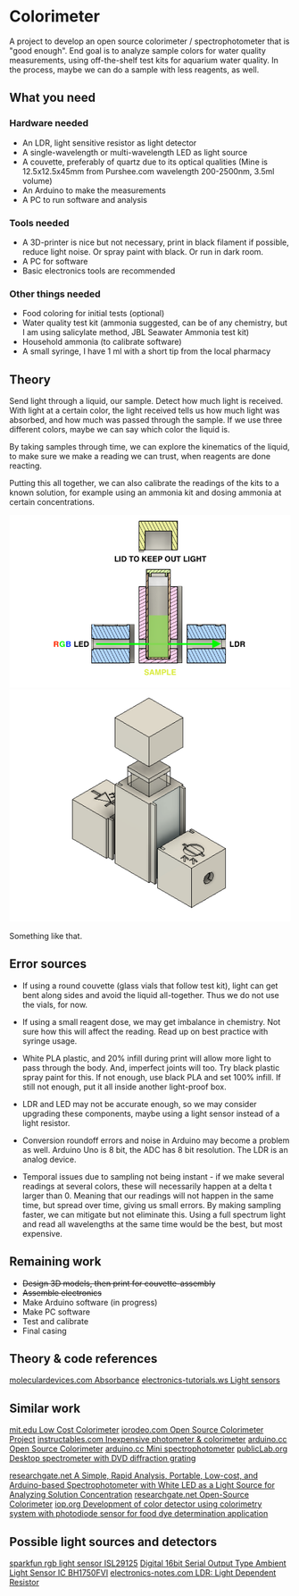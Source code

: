 # Colorimeter

A project to develop an open source colorimeter / spectrophotometer that is "good enough". End goal is to analyze sample colors for water quality measurements, using off-the-shelf test kits for aquarium water quality. In the process, maybe we can do a sample with less reagents, as well.

## What you need
### Hardware needed
- An LDR, light sensitive resistor as light detector
- A single-wavelength or multi-wavelength LED as light source
- A couvette, preferably of quartz due to its optical qualities (Mine is 12.5x12.5x45mm from Purshee.com wavelength 200-2500nm, 3.5ml volume)
- An Arduino to make the measurements
- A PC to run software and analysis

### Tools needed
- A 3D-printer is nice but not necessary, print in black filament if possible, reduce light noise. Or spray paint with black. Or run in dark room.
- A PC for software
- Basic electronics tools are recommended

### Other things needed
- Food coloring for initial tests (optional)
- Water quality test kit (ammonia suggested, can be of any chemistry, but I am using salicylate method, JBL Seawater Ammonia test kit)
- Household ammonia (to calibrate software)
- A small syringe, I have 1 ml with a short tip from the local pharmacy

## Theory
Send light through a liquid, our sample. Detect how much light is received. With light at a certain color, the light received tells us how much light was absorbed, and how much was passed through the sample. If we use three different colors, maybe we can say which color the liquid is.

By taking samples through time, we can explore the kinematics of the liquid, to make sure we make a reading we can trust, when reagents are done reacting.

Putting this all together, we can also calibrate the readings of the kits to a known solution, for example using an ammonia kit and dosing ammonia at certain concentrations.

![Light path](img/colorimeter_3d_exploded_analysis.png?raw=true "Light path")
![Overview of couvette holder](img/colorimeter_3d_exploded.png?raw=true "Overview of couvette holder")

Something like that.

## Error sources
- If using a round couvette (glass vials that follow test kit), light can get bent along sides and avoid the liquid all-together. Thus we do not use the vials, for now.

- If using a small reagent dose, we may get imbalance in chemistry. Not sure how this will affect the reading. Read up on best practice with syringe usage.

- White PLA plastic, and 20% infill during print will allow more light to pass through the body. And, imperfect joints will too. Try black plastic spray paint for this. If not enough, use black PLA and set 100% infill. If still not enough, put it all inside another light-proof box.

- LDR and LED may not be accurate enough, so we may consider upgrading these components, maybe using a light sensor instead of a light resistor.

- Conversion roundoff errors and noise in Arduino may become a problem as well. Arduino Uno is 8 bit, the ADC has 8 bit resolution. The LDR is an analog device.

- Temporal issues due to sampling not being instant - if we make several readings at several colors, these will necessarily happen at a delta t larger than 0. Meaning that our readings will not happen in the same time, but spread over time, giving us small errors. By making sampling faster, we can mitigate but not eliminate this. Using a full spectrum light and read all wavelengths at the same time would be the best, but most expensive.

## Remaining work
- ~~Design 3D models, then print for couvette-assembly~~
- ~~Assemble electronics~~
- Make Arduino software (in progress)
- Make PC software
- Test and calibrate
- Final casing

## Theory & code references
[moleculardevices.com Absorbance](https://www.moleculardevices.com/technology/absorbance)
[electronics-tutorials.ws Light sensors](https://www.electronics-tutorials.ws/io/io_4.html)

## Similar work
[mit.edu Low Cost Colorimeter](http://www.mit.edu/~milesdai/projects/colorimeter/index.html)
[iorodeo.com Open Source Colorimeter Project](https://iorodeo.com/pages/colorimeter-project)
[instructables.com Inexpensive photometer & colorimeter](https://www.instructables.com/An-Inexpensive-Photometer-and-Colorimeter/)
[arduino.cc Open Source Colorimeter](https://create.arduino.cc/projecthub/MOST/open-source-colorimeter-cd0a76)
[arduino.cc Mini spectrophotometer](https://create.arduino.cc/projecthub/radsensors/minispec-0e3bc5)
[publicLab.org Desktop spectrometer with DVD diffraction grating](https://publiclab.org/notes/abdul/08-11-2016/constructing-a-desktop-spectrometer-with-no-wood-and-no-velcro)

[researchgate.net A Simple, Rapid Analysis, Portable, Low-cost, and Arduino-based Spectrophotometer with White LED as a Light Source for Analyzing Solution Concentration](https://www.researchgate.net/publication/324161531_A_Simple_Rapid_Analysis_Portable_Low-cost_and_Arduino-based_Spectrophotometer_with_White_LED_as_a_Light_Source_for_Analyzing_Solution_Concentration)
[researchgate.net Open-Source Colorimeter](https://www.researchgate.net/publication/236252679_Open-Source_Colorimeter/link/0c9605171839574c56000000/download)
[iop.org Development of color detector using colorimetry system with
photodiode sensor for food dye determination application](https://iopscience.iop.org/article/10.1088/1742-6596/1185/1/012031/pdf)

## Possible light sources and detectors
[sparkfun rgb light sensor ISL29125](https://www.sparkfun.com/products/12829)
[Digital 16bit Serial Output Type Ambient Light Sensor IC BH1750FVI](https://www.mouser.com/datasheet/2/348/bh1750fvi-e-186247.pdf)
[electronics-notes.com LDR: Light Dependent Resistor](https://www.electronics-notes.com/articles/electronic_components/resistors/light-dependent-resistor-ldr.php)